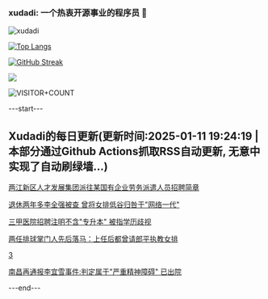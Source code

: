 ### xudadi: 一个热衷开源事业的程序员 👋

![xudadi](https://github-readme-stats-git-masterorgs-github-readme-stats-team.vercel.app/api?username=xudadi)

[![Top Langs](https://github-readme-stats.vercel.app/api/top-langs/?username=xudadi)](https://github.com/anuraghazra/github-readme-stats)

[![GitHub Streak](https://streak-stats.demolab.com?user=xudadi&locale=zh_Hans)](https://git.io/streak-stats)

![](https://raw.githubusercontent.com/xudadi/xudadi/main/assets/github-contribution-grid-snake.svg)

![VISITOR+COUNT](https://komarev.com/ghpvc/?username=xudadi&label=VISITOR+COUNT)


---start---

## Xudadi的每日更新(更新时间:2025-01-11 19:24:19 | 本部分通过Github Actions抓取RSS自动更新, 无意中实现了自动刷绿墙...)

[两江新区人才发展集团派往某国有企业劳务派遣人员招聘简章](https://www.gongkaoleida.com/article/2262286)

[退休两年多李全强被查 曾将女排低谷归咎于"网络一代"](https://m.163.com/news/article/JLILH93C0530JPVV.html)

[三甲医院招聘注明不含"专升本" 被指学历歧视](https://m.163.com/news/article/JLIQBKDV051492T3.html)

[两任排球掌门人先后落马：上任后都曾请郎平执教女排](https://m.163.com/news/article/JLK51G1C0514R9P4.html)

[3](https://m.163.com/touch/news/sub/domestic)

[南昌再通报李宜雪事件:判定属于"严重精神障碍" 已出院](https://m.163.com/news/article/JLK33LID0001899O.html)

---end---
